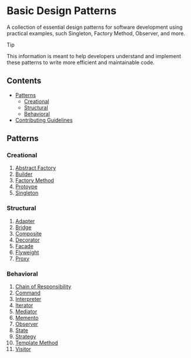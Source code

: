 # Basic Design Patterns

A collection of essential design patterns for software development using practical examples, such Singleton, Factory Method, Observer, and more.

> [!TIP]
> This information is meant to help developers understand and implement these patterns to write more efficient and maintainable code.

## Contents

- [Patterns](#patterns)
  - [Creational](#creational)
  - [Structural](#structural)
  - [Behavioral](#behavioral)
- [Contributing Guidelines](CONTRIBUTING.md)

## Patterns

### Creational

1. [Abstract Factory](/patterns/abstract-factory/README.md)
1. [Builder](/patterns/builder/README.md)
1. [Factory Method](/patterns/factory-method/README.md)
1. [Protoype](/patterns/prototype/README.md)
1. [Singleton](/patterns/singleton/README.md)

### Structural

1. [Adapter](/patterns/adapter/README.md)
1. [Bridge](/patterns/bridge/README.md)
1. [Composite](/patterns/composite/README.md)
1. [Decorator](/patterns/decorator/README.md)
1. [Facade](/patterns/facade/README.md)
1. [Flyweight](/patterns/flyweight/README.md)
1. [Proxy](/patterns/proxy/README.md)

### Behavioral

1. [Chain of Responsibility](/patterns/chain-of-responsibility/README.md)
1. [Command](/patterns/command/README.md)
1. [Interpreter](/patterns/interpreter/README.md)
1. [Iterator](/patterns/iterator/README.md)
1. [Mediator](/patterns/mediator/README.md)
1. [Memento](/patterns/memento/README.md)
1. [Observer](/patterns/observer/README.md)
1. [State](/patterns/state/README.md)
1. [Strategy](/patterns/strategy/README.md)
1. [Template Method](/patterns/template-method/README.md)
1. [Visitor](/patterns/visitor/README.md)
